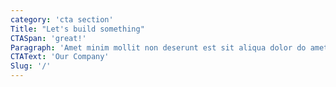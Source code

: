```yaml
---
category: 'cta section'
Title: "Let's build something"
CTASpan: 'great!'
Paragraph: 'Amet minim mollit non deserunt est sit aliqua dolor do amet sint officia consequat duis enim mollit exercitation.'
CTAText: 'Our Company'
Slug: '/'
---
```

